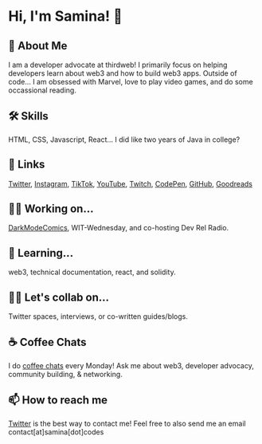 
# Hi, I'm Samina! 👋


## 🚀 About Me
I am a developer advocate at thirdweb! I primarily focus on helping developers
learn about web3 and how to build web3 apps. Outside of code... I am obsessed with Marvel,
love to play video games, and do some occassional reading. 


## 🛠 Skills
HTML, CSS, Javascript, React... I did like two years of Java in college?


## 🔗 Links
[Twitter](https://twitter.com/saminacodes),
[Instagram](https://instagram.com/saminacodes), 
[TikTok](https://tiktok.com/@saminacodes), 
[YouTube](https://www.youtube.com/channel/UCOn_EdNjkpZV-_3_UKf5JKg), 
[Twitch](https://twitch.tv/saminacodes), 
[CodePen](https://codepen.io/saminacodes), 
[GitHub](https://github.com/saminacodes), 
[Goodreads](https://goodreads.com/saminacodes)

## 👩‍💻 Working on...
[DarkModeComics](https://twitter.com/darkmodecomics),
WIT-Wednesday, and co-hosting Dev Rel Radio.

## 🧠 Learning...
web3, technical documentation, react, and solidity. 

## 👯‍♀️ Let's collab on...
Twitter spaces, interviews, or co-written guides/blogs.

## ☕️ Coffee Chats
I do [coffee chats](https://calendly.com/saminacodes/coffee-chat-office-hours) 
every Monday! Ask me about web3, developer advocacy, community building, & networking.

## 📫 How to reach me
[Twitter](https://twitter.com/saminacodes) is the best way to contact me! Feel free to also send me an email
contact[at]samina[dot]codes
